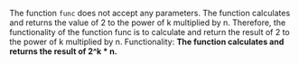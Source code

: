 The function `func` does not accept any parameters. The function calculates and returns the value of 2 to the power of k multiplied by n. Therefore, the functionality of the function func is to calculate and return the result of 2 to the power of k multiplied by n. 
Functionality: **The function calculates and returns the result of 2^k * n.**